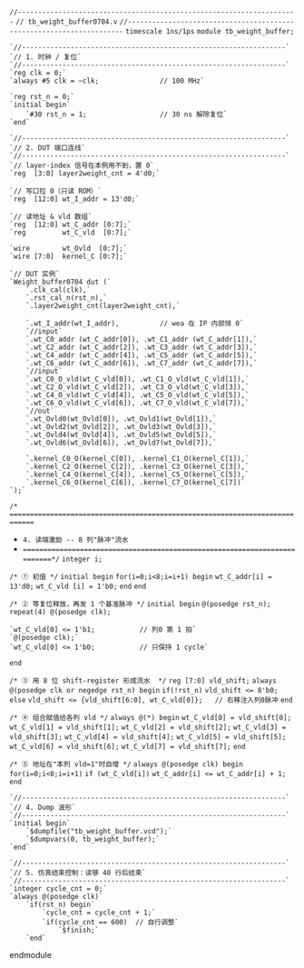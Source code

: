 `//---------------------------------------------------------------------`
`// tb_weight_buffer0704.v`
`//---------------------------------------------------------------------`
`timescale 1ns/1ps`
`module tb_weight_buffer;`

    `//-----------------------------------------------------------------`
    `// 1. 时钟 / 复位`
    `//-----------------------------------------------------------------`
    `reg clk = 0;`
    `always #5 clk = ~clk;               // 100 MHz`

    `reg rst_n = 0;`
    `initial begin`
        `#30 rst_n = 1;                  // 30 ns 解除复位`
    `end`

    `//-----------------------------------------------------------------`
    `// 2. DUT 端口连线`
    `//-----------------------------------------------------------------`
    `// layer-index 信号在本例用不到，置 0`
    `reg  [3:0] layer2weight_cnt = 4'd0;`

    `// 写口拉 0（只读 ROM）`
    `reg  [12:0] wt_I_addr = 13'd0;`

    `// 读地址 & vld 数组`
    `reg  [12:0] wt_C_addr [0:7];`
    `reg         wt_C_vld  [0:7];`

    `wire        wt_Ovld  [0:7];`
    `wire [7:0]  kernel_C [0:7];`

    `// DUT 实例`
    `Weight_buffer0704 dut (`
        `.clk_cal(clk),`
        `.rst_cal_n(rst_n),`
        `.layer2weight_cnt(layer2weight_cnt),`

        `.wt_I_addr(wt_I_addr),          // wea 在 IP 内部恒 0`
        `//input`
        `.wt_C0_addr (wt_C_addr[0]), .wt_C1_addr (wt_C_addr[1]),`
        `.wt_C2_addr (wt_C_addr[2]), .wt_C3_addr (wt_C_addr[3]),`
        `.wt_C4_addr (wt_C_addr[4]), .wt_C5_addr (wt_C_addr[5]),`
        `.wt_C6_addr (wt_C_addr[6]), .wt_C7_addr (wt_C_addr[7]),`
        `//input`
        `.wt_C0_O_vld(wt_C_vld[0]), .wt_C1_O_vld(wt_C_vld[1]),`
        `.wt_C2_O_vld(wt_C_vld[2]), .wt_C3_O_vld(wt_C_vld[3]),`
        `.wt_C4_O_vld(wt_C_vld[4]), .wt_C5_O_vld(wt_C_vld[5]),`
        `.wt_C6_O_vld(wt_C_vld[6]), .wt_C7_O_vld(wt_C_vld[7]),`
        `//out`
        `.wt_Ovld0(wt_Ovld[0]), .wt_Ovld1(wt_Ovld[1]),`
        `.wt_Ovld2(wt_Ovld[2]), .wt_Ovld3(wt_Ovld[3]),`
        `.wt_Ovld4(wt_Ovld[4]), .wt_Ovld5(wt_Ovld[5]),`
        `.wt_Ovld6(wt_Ovld[6]), .wt_Ovld7(wt_Ovld[7]),`

        `.kernel_C0_O(kernel_C[0]), .kernel_C1_O(kernel_C[1]),`
        `.kernel_C2_O(kernel_C[2]), .kernel_C3_O(kernel_C[3]),`
        `.kernel_C4_O(kernel_C[4]), .kernel_C5_O(kernel_C[5]),`
        `.kernel_C6_O(kernel_C[6]), .kernel_C7_O(kernel_C[7])`
    `);`

`/* ============================================================================`
 * `4. 读端激励 -- 8 列"脉冲"流水`
 * `==========================================================================*/`
`integer i;`

`/* ① 初值 */`
`initial begin`
    `for(i=0;i<8;i=i+1) begin`
        `wt_C_addr[i] = 13'd0;`
        `wt_C_vld [i] = 1'b0;`
    `end`
`end`

`/* ② 等复位释放，再发 1 个基准脉冲 */`
`initial begin`
    `@(posedge rst_n);`
    `repeat(4) @(posedge clk);`

    `wt_C_vld[0] <= 1'b1;           // 列0 第 1 拍`
    `@(posedge clk);`
    `wt_C_vld[0] <= 1'b0;           // 只保持 1 cycle`
`end`

`/* ③ 用 8 位 shift-register 形成流水  */`
`reg [7:0] vld_shift;`
`always @(posedge clk or negedge rst_n) begin`
    `if(!rst_n)`
        `vld_shift <= 8'b0;`
    `else`
        `vld_shift <= {vld_shift[6:0], wt_C_vld[0]};   // 右移注入列0脉冲`
`end`

`/* ④ 组合赋值给各列 vld */`
`always @(*) begin`
    `wt_C_vld[0] = vld_shift[0];`
    `wt_C_vld[1] = vld_shift[1];`
    `wt_C_vld[2] = vld_shift[2];`
    `wt_C_vld[3] = vld_shift[3];`
    `wt_C_vld[4] = vld_shift[4];`
    `wt_C_vld[5] = vld_shift[5];`
    `wt_C_vld[6] = vld_shift[6];`
    `wt_C_vld[7] = vld_shift[7];`
`end`

`/* ⑤ 地址在"本列 vld=1"时自增 */`
`always @(posedge clk) begin`
    `for(i=0;i<8;i=i+1)`
        `if (wt_C_vld[i])`
            `wt_C_addr[i] <= wt_C_addr[i] + 1;`
`end`

    `//-----------------------------------------------------------------`
    `// 4. Dump 波形`
    `//-----------------------------------------------------------------`
    `initial begin`
        `$dumpfile("tb_weight_buffer.vcd");`
        `$dumpvars(0, tb_weight_buffer);`
    `end`

    `//-----------------------------------------------------------------`
    `// 5. 仿真结束控制：读够 40 行后结束`
    `//-----------------------------------------------------------------`
    `integer cycle_cnt = 0;`
    `always @(posedge clk)`
        `if(rst_n) begin`
            `cycle_cnt = cycle_cnt + 1;`
            `if(cycle_cnt == 600)  // 自行调整`
                `$finish;`
        `end`

endmodule
